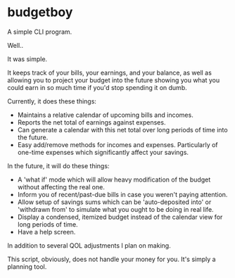 # budgetboy

A simple CLI program.

Well..

It was simple.

It keeps track of your bills, your earnings, and your balance, as well as allowing you to project your budget into the future showing you what you could earn in so much time if you'd stop spending it on dumb.

Currently, it does these things:
 - Maintains a relative calendar of upcoming bills and incomes.
 - Reports the net total of earnings against expenses.
 - Can generate a calendar with this net total over long periods of time into the future.
 - Easy add/remove methods for incomes and expenses. Particularly of one-time expenses which significantly affect your savings.

In the future, it will do these things:
 - A 'what if' mode which will allow heavy modification of the budget without affecting the real one.
 - Inform you of recent/past-due bills in case you weren't paying attention.
 - Allow setup of savings sums which can be 'auto-deposited into' or 'withdrawn from' to simulate what you ought to be doing in real life.
 - Display a condensed, itemized budget instead of the calendar view for long periods of time.
 - Have a help screen.
 
 In addition to several QOL adjustments I plan on making.
   
 This script, obviously, does not handle your money for you. It's simply a planning tool.
